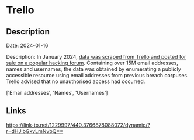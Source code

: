 # Trello

## Description

Date: 2024-01-16

Description:
In January 2024, <a href="https://twitter.com/H4ckManac/status/1747527579559411959" target="_blank" rel="noopener">data was scraped from Trello and posted for sale on a popular hacking forum</a>. Containing over 15M email addresses, names and usernames, the data was obtained by enumerating a publicly accessible resource using email addresses from previous breach corpuses. Trello advised that no unauthorised access had occurred.


['Email addresses', 'Names', 'Usernames']

## Links

https://link-to.net/1229997/440.3766878088072/dynamic/?r=dHJlbGxvLmNvbQ==